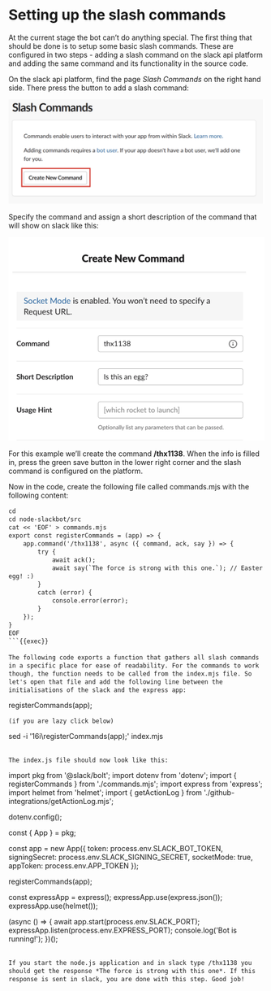 # Setting up the slash commands
At the current stage the bot can’t do anything special. The first thing that should be done is to setup some basic slash commands. These are configured in two steps - adding a slash command on the slack api platform and adding the same command and its functionality in the source code.

On the slack api platform, find the page *Slash Commands* on the right hand side. There press the button to add a slash command:

<img src="../assets/slack_6.1.png">

Specify the command and assign a short description of the command that will show on slack like this:

<img src="../assets/slack_6.2.png">

For this example we’ll create the command **/thx1138**. When the info is filled in, press the green save button in the lower right corner and the slash command is configured on the platform.

Now in the code, create the following file called commands.mjs with the following content:

```
cd
cd node-slackbot/src
cat << 'EOF' > commands.mjs
export const registerCommands = (app) => {
    app.command('/thx1138', async ({ command, ack, say }) => {
        try {
            await ack();
            await say(`The force is strong with this one.`); // Easter egg! :)
        }
        catch (error) {
            console.error(error);
        }
    });
}
EOF
```{{exec}}

The following code exports a function that gathers all slash commands in a specific place for ease of readability. For the commands to work though, the function needs to be called from the index.mjs file. So let's open that file and add the following line between the initialisations of the slack and the express app:
```
registerCommands(app);
```
(if you are lazy click below)

```
sed -i '16i\registerCommands(app);' index.mjs
```{{exec}}

The index.js file should now look like this:

```
import pkg from '@slack/bolt';
import dotenv from 'dotenv';
import { registerCommands } from './commands.mjs';
import express from 'express';
import helmet from 'helmet';
import { getActionLog } from './github-integrations/getActionLog.mjs';


dotenv.config();


const { App } = pkg;


const app = new App({
    token: process.env.SLACK_BOT_TOKEN,
    signingSecret: process.env.SLACK_SIGNING_SECRET,
    socketMode: true,
    appToken: process.env.APP_TOKEN
});


registerCommands(app);


const expressApp = express();
expressApp.use(express.json());
expressApp.use(helmet());


(async () => {
    await app.start(process.env.SLACK_PORT);
    expressApp.listen(process.env.EXPRESS_PORT);
    console.log('Bot is running!');
})();
``` 

If you start the node.js application and in slack type /thx1138 you should get the response *The force is strong with this one*. If this response is sent in slack, you are done with this step. Good job!

